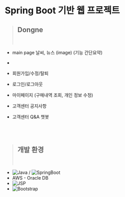 # Spring Boot 기반 웹 프로젝트

> ## Dongne
>
> <br>

- main page
  날씨, 뉴스
  (image)
  (기능 간단요약)

-

- 회원가입/수정/탈퇴

- 로그인/로그아웃

- 마이페이지 (구매내역 조회, 개인 정보 수정)

- 고객센터 공지사항

- 고객센터 Q&A 챗봇

<br><br>

> ## 개발 환경
>
> <br>

- ![Java](https://img.shields.io/badge/-Java-007396?logo=java&logoColor=white&style=flat-square&logoHeight=50) / ![SpringBoot](https://img.shields.io/badge/-Springboot-6DB33F?logo=springboot&logoColor=white&style=flat-square&logoHeight=50)
- AWS - Oracle DB
- ![JSP](https://img.shields.io/badge/-Jsp-F7DF1E?logo=jsp&logoColor=white&style=flat-square&logoHeight=50)
- ![Bootstrap](https://img.shields.io/badge/-Bootstrap-7952B3?logo=Bootstrap&logoColor=white&style=flat-square&logoHeight=50)

